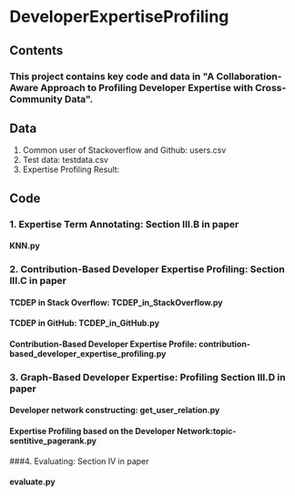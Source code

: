 # DeveloperExpertiseProfiling

## Contents
### This project contains key code and data in "A Collaboration-Aware Approach to Profiling Developer Expertise with Cross-Community Data".



## Data

1. Common user of Stackoverflow and Github: users.csv
2. Test data: testdata.csv
3. Expertise Profiling Result:



## Code

### 1. Expertise Term Annotating: Section III.B in paper
#### KNN.py

### 2. Contribution-Based Developer Expertise Profiling: Section III.C in paper
#### TCDEP in Stack Overflow: TCDEP_in_StackOverflow.py
#### TCDEP in GitHub: TCDEP_in_GitHub.py
#### Contribution-Based Developer Expertise Profile: contribution-based_developer_expertise_profiling.py

### 3. Graph-Based Developer Expertise: Profiling Section III.D in paper
#### Developer network constructing: get_user_relation.py
#### Expertise Profiling based on the Developer Network:topic-sentitive_pagerank.py 

###4. Evaluating: Section IV in paper
#### evaluate.py



